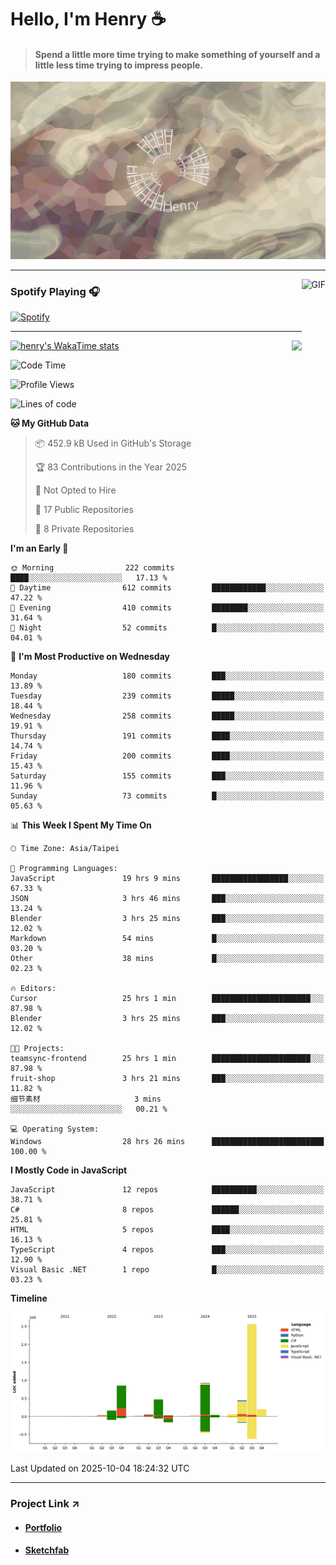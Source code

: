 # Hello, I'm Henry :coffee:

> #### Spend a little more time trying to make something of yourself and a little less time trying to impress people.
 
![](./images/cover.jpg)

---

<img align="right" alt="GIF" height="170px" src="https://media.giphy.com/media/J5B1Y8QZnzXXbLQIBu/giphy.gif" />

### Spotify Playing 🎧

[![Spotify](https://spotify-recently-played-beta.vercel.app/api/spotify)](https://open.spotify.com/user/31uznrpamxhroyd2bt7xchxgnhce)

---

<img align="right" src="https://github-readme-stats.vercel.app/api/top-langs/?username=henry5720&theme=tokyonight&hide_title=false" />

[![henry's WakaTime stats](https://github-readme-stats.vercel.app/api/wakatime?username=@henry5720&layout=compact)](https://github.com/anuraghazra/github-readme-stats)

<!--START_SECTION:waka-->
![Code Time](http://img.shields.io/badge/Code%20Time-540%20hrs%2014%20mins-blue)

![Profile Views](http://img.shields.io/badge/Profile%20Views-0-blue)

![Lines of code](https://img.shields.io/badge/From%20Hello%20World%20I%27ve%20Written-5.8%20million%20lines%20of%20code-blue)

**🐱 My GitHub Data** 

> 📦 452.9 kB Used in GitHub's Storage 
 > 
> 🏆 83 Contributions in the Year 2025
 > 
> 🚫 Not Opted to Hire
 > 
> 📜 17 Public Repositories 
 > 
> 🔑 8 Private Repositories 
 > 
**I'm an Early 🐤** 

```text
🌞 Morning                222 commits         ████░░░░░░░░░░░░░░░░░░░░░   17.13 % 
🌆 Daytime                612 commits         ████████████░░░░░░░░░░░░░   47.22 % 
🌃 Evening                410 commits         ████████░░░░░░░░░░░░░░░░░   31.64 % 
🌙 Night                  52 commits          █░░░░░░░░░░░░░░░░░░░░░░░░   04.01 % 
```
📅 **I'm Most Productive on Wednesday** 

```text
Monday                   180 commits         ███░░░░░░░░░░░░░░░░░░░░░░   13.89 % 
Tuesday                  239 commits         █████░░░░░░░░░░░░░░░░░░░░   18.44 % 
Wednesday                258 commits         █████░░░░░░░░░░░░░░░░░░░░   19.91 % 
Thursday                 191 commits         ████░░░░░░░░░░░░░░░░░░░░░   14.74 % 
Friday                   200 commits         ████░░░░░░░░░░░░░░░░░░░░░   15.43 % 
Saturday                 155 commits         ███░░░░░░░░░░░░░░░░░░░░░░   11.96 % 
Sunday                   73 commits          █░░░░░░░░░░░░░░░░░░░░░░░░   05.63 % 
```


📊 **This Week I Spent My Time On** 

```text
🕑︎ Time Zone: Asia/Taipei

💬 Programming Languages: 
JavaScript               19 hrs 9 mins       █████████████████░░░░░░░░   67.33 % 
JSON                     3 hrs 46 mins       ███░░░░░░░░░░░░░░░░░░░░░░   13.24 % 
Blender                  3 hrs 25 mins       ███░░░░░░░░░░░░░░░░░░░░░░   12.02 % 
Markdown                 54 mins             █░░░░░░░░░░░░░░░░░░░░░░░░   03.20 % 
Other                    38 mins             █░░░░░░░░░░░░░░░░░░░░░░░░   02.23 % 

🔥 Editors: 
Cursor                   25 hrs 1 min        ██████████████████████░░░   87.98 % 
Blender                  3 hrs 25 mins       ███░░░░░░░░░░░░░░░░░░░░░░   12.02 % 

🐱‍💻 Projects: 
teamsync-frontend        25 hrs 1 min        ██████████████████████░░░   87.98 % 
fruit-shop               3 hrs 21 mins       ███░░░░░░░░░░░░░░░░░░░░░░   11.82 % 
细节素材                     3 mins              ░░░░░░░░░░░░░░░░░░░░░░░░░   00.21 % 

💻 Operating System: 
Windows                  28 hrs 26 mins      █████████████████████████   100.00 % 
```

**I Mostly Code in JavaScript** 

```text
JavaScript               12 repos            ██████████░░░░░░░░░░░░░░░   38.71 % 
C#                       8 repos             ██████░░░░░░░░░░░░░░░░░░░   25.81 % 
HTML                     5 repos             ████░░░░░░░░░░░░░░░░░░░░░   16.13 % 
TypeScript               4 repos             ███░░░░░░░░░░░░░░░░░░░░░░   12.90 % 
Visual Basic .NET        1 repo              █░░░░░░░░░░░░░░░░░░░░░░░░   03.23 % 
```



**Timeline**

![Lines of Code chart](https://raw.githubusercontent.com/henry5720/henry5720/main/assets/bar_graph.png)


 Last Updated on 2025-10-04 18:24:32 UTC
<!--END_SECTION:waka-->

---

### Project Link ↗️

- #### [Portfolio](https://drive.google.com/file/d/1kb96bzn4Bhdb4pImsUvKz9Oi9cx455D2/view?usp=drivesdk)
- #### [Sketchfab](https://sketchfab.com/henry4294967296/models)

